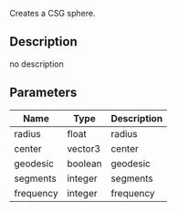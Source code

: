 Creates a CSG sphere.



## Description
no description
## Parameters

<table>
<thead>
	<tr>
		<th>Name</th>
		<th>Type</th>
		<th>Description</th>
	</tr>
</thead>
<tr>
	<td>radius</td>
	<td><div class='bg-yellow-800 px-2 py-px text-white rounded-sm'>float</div></td>
	<td>radius</td>
</tr>
<tr>
	<td>center</td>
	<td><div class='bg-blue-800 px-2 py-px text-white rounded-sm'>vector3</div></td>
	<td>center</td>
</tr>
<tr>
	<td>geodesic</td>
	<td><div class='bg-emerald-800 px-2 py-px text-white rounded-sm'>boolean</div></td>
	<td>geodesic</td>
</tr>
<tr>
	<td>segments</td>
	<td><div class='bg-orange-800 px-2 py-px text-white rounded-sm'>integer</div></td>
	<td>segments</td>
</tr>
<tr>
	<td>frequency</td>
	<td><div class='bg-orange-800 px-2 py-px text-white rounded-sm'>integer</div></td>
	<td>frequency</td>
</tr>
</table>